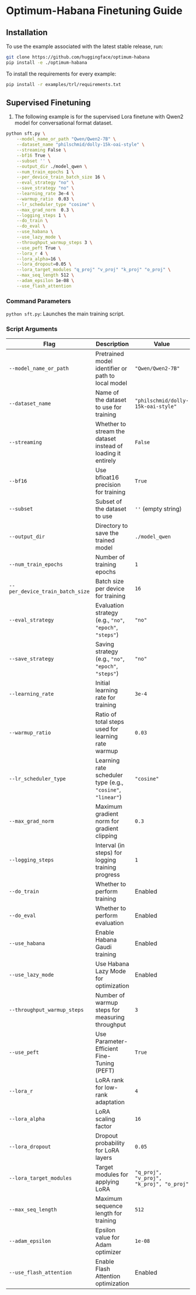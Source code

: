 # Optimum-Habana Finetuning Guide

## Installation

To use the example associated with the latest stable release, run:
```bash
git clone https://github.com/huggingface/optimum-habana
pip install -e ./optimum-habana
```

To install the requirements for every example:
```bash
pip install -r examples/trl/requirements.txt
```


## Supervised Finetuning

1. The following example is for the supervised Lora finetune with Qwen2 model for conversational format dataset.
```bash
python sft.py \
    --model_name_or_path "Qwen/Qwen2-7B" \
    --dataset_name "philschmid/dolly-15k-oai-style" \
    --streaming False \
    --bf16 True \
    --subset '' \
    --output_dir ./model_qwen \
    --num_train_epochs 1 \
    --per_device_train_batch_size 16 \
    --eval_strategy "no" \
    --save_strategy "no" \
    --learning_rate 3e-4 \
    --warmup_ratio  0.03 \
    --lr_scheduler_type "cosine" \
    --max_grad_norm  0.3 \
    --logging_steps 1 \
    --do_train \
    --do_eval \
    --use_habana \
    --use_lazy_mode \
    --throughput_warmup_steps 3 \
    --use_peft True \
    --lora_r 4 \
    --lora_alpha=16 \
    --lora_dropout=0.05 \
    --lora_target_modules "q_proj" "v_proj" "k_proj" "o_proj" \
    --max_seq_length 512 \
    --adam_epsilon 1e-08 \
    --use_flash_attention
```

### Command Parameters
` python sft.py `: Launches the main training script.


### Script Arguments
| Flag                         | Description                                                                 | Value                                       |
|----------------------------------|---------------------------------------------------------------------------|---------------------------------------------|
| `--model_name_or_path`           | Pretrained model identifier or path to local model                        | `"Qwen/Qwen2-7B"`                          |
| `--dataset_name`                 | Name of the dataset to use for training                                   | `"philschmid/dolly-15k-oai-style"`         |
| `--streaming`                    | Whether to stream the dataset instead of loading it entirely              | `False`                                    |
| `--bf16`                         | Use bfloat16 precision for training                                      | `True`                                     |
| `--subset`                       | Subset of the dataset to use                                             | `''` (empty string)                        |
| `--output_dir`                   | Directory to save the trained model                                      | `./model_qwen`                             |
| `--num_train_epochs`             | Number of training epochs                                                | `1`                                        |
| `--per_device_train_batch_size`  | Batch size per device for training                                      | `16`                                       |
| `--eval_strategy`                | Evaluation strategy (e.g., `"no"`, `"epoch"`, `"steps"`)                 | `"no"`                                     |
| `--save_strategy`                | Saving strategy (e.g., `"no"`, `"epoch"`, `"steps"`)                     | `"no"`                                     |
| `--learning_rate`                | Initial learning rate for training                                       | `3e-4`                                     |
| `--warmup_ratio`                 | Ratio of total steps used for learning rate warmup                      | `0.03`                                     |
| `--lr_scheduler_type`            | Learning rate scheduler type (e.g., `"cosine"`, `"linear"`)              | `"cosine"`                                 |
| `--max_grad_norm`                | Maximum gradient norm for gradient clipping                              | `0.3`                                      |
| `--logging_steps`                | Interval (in steps) for logging training progress                        | `1`                                        |
| `--do_train`                     | Whether to perform training                                             | Enabled                                    |
| `--do_eval`                      | Whether to perform evaluation                                           | Enabled                                    |
| `--use_habana`                   | Enable Habana Gaudi training                                            | Enabled                                    |
| `--use_lazy_mode`                | Use Habana Lazy Mode for optimization                                   | Enabled                                    |
| `--throughput_warmup_steps`      | Number of warmup steps for measuring throughput                         | `3`                                        |
| `--use_peft`                     | Use Parameter-Efficient Fine-Tuning (PEFT)                              | `True`                                     |
| `--lora_r`                       | LoRA rank for low-rank adaptation                                       | `4`                                        |
| `--lora_alpha`                   | LoRA scaling factor                                                     | `16`                                       |
| `--lora_dropout`                 | Dropout probability for LoRA layers                                     | `0.05`                                     |
| `--lora_target_modules`          | Target modules for applying LoRA                                        | `"q_proj", "v_proj", "k_proj", "o_proj"`      |
| `--max_seq_length`               | Maximum sequence length for training                                   | `512`                                      |
| `--adam_epsilon`                 | Epsilon value for Adam optimizer                                       | `1e-08`                                    |
| `--use_flash_attention`          | Enable Flash Attention optimization                                    | Enabled                                    |
